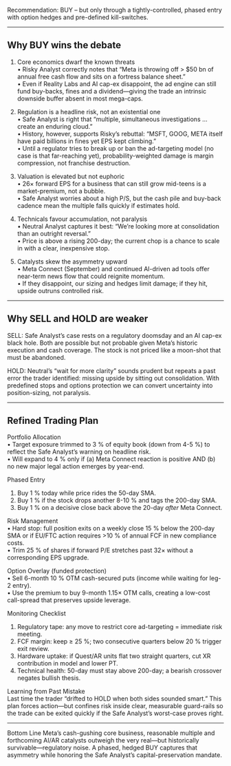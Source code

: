 Recommendation: BUY – but only through a tightly-controlled, phased entry with option hedges and pre-defined kill-switches.  

----------------------------------------------------------------
Why BUY wins the debate
----------------------------------------------------------------
1. Core economics dwarf the known threats  
   • Risky Analyst correctly notes that “Meta is throwing off > $50 bn of annual free cash flow and sits on a fortress balance sheet.”  
   • Even if Reality Labs and AI cap-ex disappoint, the ad engine can still fund buy-backs, fines and a dividend—giving the trade an intrinsic downside buffer absent in most mega-caps.

2. Regulation is a headline risk, not an existential one  
   • Safe Analyst is right that “multiple, simultaneous investigations … create an enduring cloud.”  
   • History, however, supports Risky’s rebuttal: “MSFT, GOOG, META itself have paid billions in fines yet EPS kept climbing.”  
   • Until a regulator tries to break up or ban the ad-targeting model (no case is that far-reaching yet), probability-weighted damage is margin compression, not franchise destruction.

3. Valuation is elevated but not euphoric  
   • 26× forward EPS for a business that can still grow mid-teens is a market-premium, not a bubble.  
   • Safe Analyst worries about a high P/S, but the cash pile and buy-back cadence mean the multiple falls quickly if estimates hold.

4. Technicals favour accumulation, not paralysis  
   • Neutral Analyst captures it best: “We’re looking more at consolidation than an outright reversal.”  
   • Price is above a rising 200-day; the current chop is a chance to scale in with a clear, inexpensive stop.

5. Catalysts skew the asymmetry upward  
   • Meta Connect (September) and continued AI-driven ad tools offer near-term news flow that could reignite momentum.  
   • If they disappoint, our sizing and hedges limit damage; if they hit, upside outruns controlled risk.

----------------------------------------------------------------
Why SELL and HOLD are weaker
----------------------------------------------------------------
SELL: Safe Analyst’s case rests on a regulatory doomsday and an AI cap-ex black hole. Both are possible but not probable given Meta’s historic execution and cash coverage. The stock is not priced like a moon-shot that must be abandoned.

HOLD: Neutral’s “wait for more clarity” sounds prudent but repeats a past error the trader identified: missing upside by sitting out consolidation. With predefined stops and options protection we can convert uncertainty into position-sizing, not paralysis.

----------------------------------------------------------------
Refined Trading Plan
----------------------------------------------------------------
Portfolio Allocation  
• Target exposure trimmed to 3 % of equity book (down from 4-5 %) to reflect the Safe Analyst’s warning on headline risk.  
• Will expand to 4 % only if (a) Meta Connect reaction is positive AND (b) no new major legal action emerges by year-end.

Phased Entry  
1. Buy 1 % today while price rides the 50-day SMA.  
2. Buy 1 % if the stock drops another 8-10 % and tags the 200-day SMA.  
3. Buy 1 % on a decisive close back above the 20-day *after* Meta Connect.

Risk Management  
• Hard stop: full position exits on a weekly close 15 % below the 200-day SMA or if EU/FTC action requires >10 % of annual FCF in new compliance costs.  
• Trim 25 % of shares if forward P/E stretches past 32× without a corresponding EPS upgrade.

Option Overlay (funded protection)  
• Sell 6-month 10 % OTM cash-secured puts (income while waiting for leg-2 entry).  
• Use the premium to buy 9-month 1.15× OTM calls, creating a low-cost call-spread that preserves upside leverage.

Monitoring Checklist  
1. Regulatory tape: any move to restrict core ad-targeting = immediate risk meeting.  
2. FCF margin: keep ≥ 25 %; two consecutive quarters below 20 % trigger exit review.  
3. Hardware uptake: if Quest/AR units flat two straight quarters, cut XR contribution in model and lower PT.  
4. Technical health: 50-day must stay above 200-day; a bearish crossover negates bullish thesis.

Learning from Past Mistake  
Last time the trader “drifted to HOLD when both sides sounded smart.” This plan forces action—but confines risk inside clear, measurable guard-rails so the trade can be exited quickly if the Safe Analyst’s worst-case proves right.

----------------------------------------------------------------
Bottom Line
Meta’s cash-gushing core business, reasonable multiple and forthcoming AI/AR catalysts outweigh the very real—but historically survivable—regulatory noise. A phased, hedged BUY captures that asymmetry while honoring the Safe Analyst’s capital-preservation mandate.